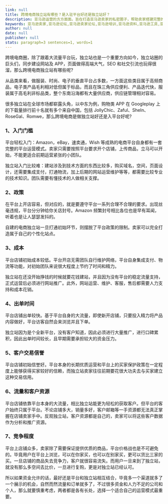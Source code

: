 ```yaml
---
link: null
title: 跨境电商独立站有哪些？是入驻平台好还是独立站好？
description: 亚马逊运营的方方面面。旨在打造亚马逊卖家的私密圈子，帮助卖家搭建完整的企业内训体系。
keywords: 亚马逊卖家,亚马逊论坛,亚马逊卖家论坛,亚马逊培训,亚马逊资料,亚马逊工具,亚马逊跨境电商,跨境电商卖家,跨境电商平台,跨境电商培训,跨境电商知识
author: null
date: null
publisher: null
stats: paragraph=3 sentences=1, words=1
---
```


跨境电商圈，除了跟着大流量平台玩，独立站也是一个重要方向如今，独立站圈的巨头们，同步建设网站及 APP，页面做得高端大气，SEO 和社交引流也玩得很溜，那么跨境电商独立站有哪些呢?

从品类来看，做服装、时尚、电子的垂直平台占多数，一方面这些类目属于高频商品，电子类产品毛利相对低但属于标品，而且在珠三角供应便利、产品迭代快，服装属于高毛利非标品类，整个东南沿海都有大量供应商，供应链管理相对容易。

很多独立站在全球市场都崭露头角，以中东为例，购物类 APP 在 Googleplay 上的下载量排行前十名就有多个来自中国，包括 JollyChic、Zaful、SheIn、RoseGal、Romwe，那么跨境电商是做独立站好还是入平台好呢?

### 1、入门门槛

平台轻松入门：Amazon，eBay，速卖通，Wish 等成熟的电商平台自身都有一套完整的平台运营模式。卖家只需要按照平台要求开个店铺，上传商品，立马可以开始，不能更适合前期运营紧张的小团队。

独立站入门比较难：建站涉及到技术方面的东西比较多，购买域名，空间，页面设计，还需要集成支付，打通物流，加上后期的网站运营维护等等，都需要比较专业的技术知识。团队需要有懂技术的人做相关支撑。

### 2、政策

在平台上开店容易，但对应的，就是要遵守平台一系列合理不合理的要求。出现丝毫违规，平台分分钟给你关店封号。Amazon 频繁封号相比各位也是早有耳闻，听着也是让人瑟瑟发抖的。

自建的电商独立站一旦打通初始环节，则摆脱了平台政策的限制。卖家可以完全打造属于自己的个性化站点。

### 3、成本

平台店铺初始成本较低。平台开店无需团队自行维护网络，平台自身集成支付、物流等功能，对初始团队来说很大程度上节约了时间和精力。

独立站在还没开始挣钱的时候就要花钱建站，并且因为没有平台的稳定流量支持，正式运营后必须进行网站推广。此外，网站运营、维护、客服，售后都需要人力支持和成本花销。

### 4、出单时间

平台店铺出单较快。基于平台自身的大流量，即使新开店铺，只要投入精力将产品内容做好，平台访客自然会来浏览并且下单。

独立站因为是个全新平台，没有客户知道，因此必须进行大量推广，进行口碑累积，因此出单时间较长，且早期需要承担较大的资金压力。

### 5、客户交易信誉

平台店铺初始信誉好。平台本身的长期优质运营和平台上的买家保护政策在一定程度上能够获得买家较好的信赖，而独立站卖家往往前期要花很大功夫去与买家建立这种交易信用。

### 6、流量和客户资源

平台店铺依靠平台本身的大流量，相比独立站能更为轻松的获取客户。但平台的客户始终只属于平台。不论店铺多大，销量多好，客户邮箱等一手资源都无法真正掌握在店铺卖家手中。反观独立站，客户资源都是自己的，卖家可以将这些客户数据作为分析和推广资源。

### 7、竞争程度

平台上店铺众多，卖家除了需要保证提供优质的商品，平台价格战也是不可避免的。毕竟用户在平台上浏览，可以在你家买，也可以在别家买，更可以货比三家的买。一旦店铺的商品失去竞争力，客户就很容易流失。而用户一旦来到了独立站，就没有那么多空间去比价，一旦进行复购，更是对独立站已经认可。

所以如果资金允许的话，最好还是平台和独立站相互结合，毕竟多一个渠道就多了一个展示的机会，自然而然流量和订单就多了，不过很多资金和人力不足的公司和个人，那么就要慎重考虑，两者都是各有长处，选择一个适合自己的运营模式最重要。
